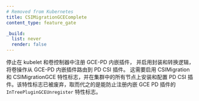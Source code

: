 ```yaml
---
# Removed from Kubernetes
title: CSIMigrationGCEComplete
content_type: feature_gate

_build:
  list: never
  render: false
---
```

<!--
Stops registering the GCE-PD in-tree plugin in
kubelet and volume controllers and enables shims and translation logic to
route volume operations from the GCE-PD in-tree plugin to PD CSI plugin.
Requires CSIMigration and CSIMigrationGCE feature flags enabled and PD CSI
plugin installed and configured on all nodes in the cluster. This flag has
been deprecated in favor of the `InTreePluginGCEUnregister` feature flag which
prevents the registration of in-tree GCE PD plugin.
-->
停止在 kubelet 和卷控制器中注册 GCE-PD 内嵌插件，
并启用封装和转换逻辑，将卷操作从 GCE-PD 内嵌插件路由到 PD CSI 插件。
这需要启用 CSIMigration 和 CSIMigrationGCE 特性标志，并在集群中的所有节点上安装和配置
PD CSI 插件。该特性标志已被废弃，取而代之的是能防止注册内嵌 GCE PD 插件的
`InTreePluginGCEUnregister` 特性标志。

